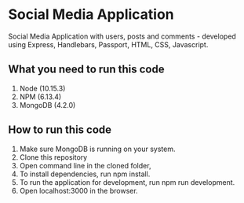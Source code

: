 # Social Media Application
Social Media Application with users, posts and comments - developed using Express, Handlebars, Passport, HTML, CSS, Javascript.

## What you need to run this code
1. Node (10.15.3)
2. NPM (6.13.4)
3. MongoDB (4.2.0)
## How to run this code
1. Make sure MongoDB is running on your system.
2. Clone this repository
3. Open command line in the cloned folder,
4. To install dependencies, run npm install.
5. To run the application for development, run npm run development.
6. Open localhost:3000 in the browser.



